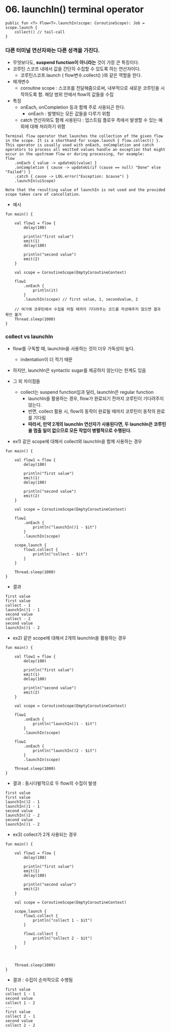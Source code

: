 # 06. launchIn() terminal operator
```
public fun <T> Flow<T>.launchIn(scope: CoroutineScope): Job = scope.launch {
    collect() // tail-call
}
```
### 다른 터미널 연산자와는 다른 성격을 가진다.
* 무엇보다도, **suspend function이 아니라는** 것이 가장 큰 특징이다.
* 코루틴 스코프 내에서 값을 간단히 수집할 수 있도록 하는 연산자이다.
  * 코루틴스코프.launch { flow변수.collect() }와 같은 역할을 한다.
* 매개변수
  * coroutine scope : 스코프를 전달해줌으로써, 내부적으로 새로운 코루틴을 시작하도록 함. 해당 범위 안에서 flow의 값들을 수집
* 특징
  * onEach, onCompletion 등과 함께 주로 사용되곤 한다.
    * onEach : 발행되는 모든 값들을 다루기 위함
  * catch 연산자와도 함께 사용된다 : 업스트림 플로우 측에서 발생할 수 있는 예외에 대해 처리하기 위함
```
Terminal flow operator that launches the collection of the given flow in the scope. It is a shorthand for scope.launch { flow.collect() }.
This operator is usually used with onEach, onCompletion and catch operators to process all emitted values handle an exception that might occur in the upstream flow or during processing, for example:
flow
    .onEach { value -> updateUi(value) }
    .onCompletion { cause -> updateUi(if (cause == null) "Done" else "Failed") }
    .catch { cause -> LOG.error("Exception: $cause") }
    .launchIn(uiScope)

Note that the resulting value of launchIn is not used and the provided scope takes care of cancellation.
```

* 예시
```
fun main() {

    val flow1 = flow {
        delay(100)

        println("first value")
        emit(1)
        delay(100)

        println("second value")
        emit(2)
    }

    val scope = CoroutineScope(EmptyCoroutineContext)

    flow1
        .onEach {
            println(it)
        }
        .launchIn(scope) // first value, 1, secondvalue, 2

    // 여기에 코루틴에서 수집을 마칠 때까지 기다려주는 코드를 작성해주지 않으면 결과 확인 불가
    Thread.sleep(1000)
}
```

### collect vs launchIn
* flow를 구독할 때, launchIn을 사용하는 것이 더우 가독성이 높다.
  * indentation이 더 적기 때문
* 하지만, launchIn은 syntactic sugar를 제공하지 않는다는 한계도 있음
* 그 외 차이점들
  * collect는 suspend function임과 달리, launchIn은 regular function
    * launchIn을 활용하는 경우, flow가 완료되기 전까지 코루틴이 기다려주지 않는다.
    * 반면, collect 활용 시, flow의 동작이 완료될 때까지 코루틴이 동작의 완료를 기다림
    * **따라서, 만약 2개의 launchIn 연산자가 사용된다면, 두 launchIn은 코루틴을 멈출 일이 없으므로 모든 작업이 병렬적으로 수행된다.**

* ex1) 같은 scope에 대해서 collect와 launchIn을 함께 사용하는 경우
```
fun main() {

    val flow1 = flow {
        delay(100)

        println("first value")
        emit(1)
        delay(100)

        println("second value")
        emit(2)
    }

    val scope = CoroutineScope(EmptyCoroutineContext)

    flow1
        .onEach {
            println("launchIn()1 - $it")
        }
        .launchIn(scope)

    scope.launch { 
        flow1.collect {
            println("collect - $it")
        }
    }

    Thread.sleep(1000)
}
```
* 결과
```
first value
first value 
collect - 1
launchIn()1 - 1
second value
collect - 2 
second value
launchIn()1 - 2
```

* ex2) 같은 scope에 대해서 2개의 launchIn을 활용하는 경우
```
fun main() {

    val flow1 = flow {
        delay(100)

        println("first value")
        emit(1)
        delay(100)

        println("second value")
        emit(2)
    }

    val scope = CoroutineScope(EmptyCoroutineContext)

    flow1
        .onEach {
            println("launchIn()1 - $it")
        }
        .launchIn(scope)

    flow1
        .onEach {
            println("launchIn()2 - $it")
        }
        .launchIn(scope)

    Thread.sleep(1000)
}
```
* 결과 : 동시다발적으로 두 flow의 수집이 발생
```
first value
first value
launchIn()2 - 1
launchIn()1 - 1
second value
launchIn()2 - 2
second value
launchIn()1 - 2
```

* ex3) collect가 2개 사용되는 경우
```
fun main() {

    val flow1 = flow {
        delay(100)

        println("first value")
        emit(1)
        delay(100)

        println("second value")
        emit(2)
    }

    val scope = CoroutineScope(EmptyCoroutineContext)

    scope.launch {
        flow1.collect {
            println("collect 1 - $it")
        }

        flow1.collect {
            println("collect 2 - $it")
        }
    }



    Thread.sleep(1000)
}
```

* 결과 : 수집이 순차적으로 수행됨
```
first value
collect 1 - 1
second value
collect 1 - 2
---
first value
collect 2 - 1
second value
collect 2 - 2
```